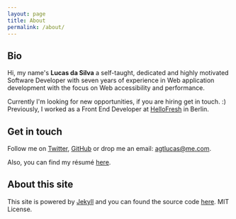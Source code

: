 ```yaml
---
layout: page
title: About
permalink: /about/
---
```


## Bio

Hi, my name's **Lucas da Silva** a self-taught, dedicated and highly motivated Software Developer with seven years of experience in Web application development with the focus on Web accessibility and performance.

Currently I'm looking for new opportunities, if you are hiring get in touch. :) Previously, I worked as a Front End Developer at [HelloFresh](https://hellofresh.com) in Berlin.

## Get in touch

Follow me on [Twitter](https://twitter.com/_agtlucas), [GitHub](https://github.com/AgtLucas) or drop me an email: [agtlucas@me.com](mailto:agtlucas@me.com).

Also, you can find my résumé [here](/resume.pdf).

## About this site

This site is powered by [Jekyll](https://jekyllrb.com/) and you can found the source code [here](https://github.com/AgtLucas/lucas.ninja). MIT License.

